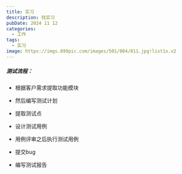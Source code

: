```yaml
---
title: 实习
description: 找实习
pubDate: 2024 11 12
categories:
  - 工作
tags:
  - 实习
image: https://imgs.699pic.com/images/501/004/811.jpg!list1x.v2
---
```

##### 测试流程：

- 根据客户需求提取功能模块

  

- 然后编写测试计划

  

- 提取测试点

  

- 设计测试用例

  

- 用例评审之后执行测试用例

  

- 提交bug

  

- 编写测试报告